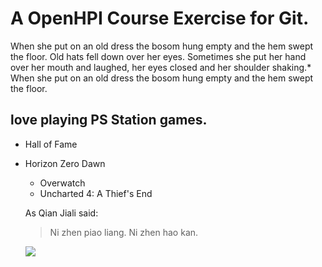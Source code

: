 # A OpenHPI Course Exercise for Git.
When she put on an old dress the bosom hung empty and the hem swept the floor. Old hats fell down over her eyes. Sometimes she put her hand over her mouth and laughed, her eyes closed and her shoulder shaking.*
When she put on an old dress the bosom hung empty and the hem swept the floor.
## love playing PS Station games.
* Hall of Fame
* Horizon Zero Dawn
  * Overwatch
  * Uncharted 4: A Thief's End

  As Qian Jiali said:
  > Ni zhen piao liang.
  > Ni zhen hao kan.

  <img src=“https://expat-03cdkbceglbjg.stackpathdns.com/images/upload/2/3/1/5/1541668818-japan-news_item_slider-t1541668818.jpg”/>